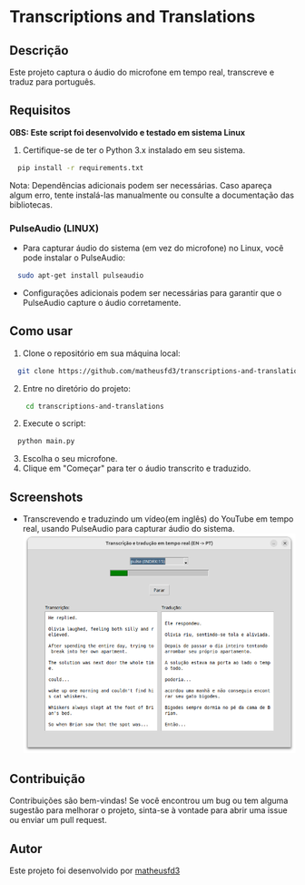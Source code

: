 # Transcriptions and Translations
## Descrição
Este projeto captura o áudio do microfone em tempo real, transcreve e traduz para português.

## Requisitos
**OBS: Este script foi desenvolvido e testado em sistema Linux**
1. Certifique-se de ter o Python 3.x instalado em seu sistema.
```bash
  pip install -r requirements.txt
```
Nota: Dependências adicionais podem ser necessárias. Caso apareça algum erro, tente instalá-las manualmente ou consulte a documentação das bibliotecas.
### PulseAudio (LINUX)
- Para capturar áudio do sistema (em vez do microfone) no Linux, você pode instalar o PulseAudio:
```bash
  sudo apt-get install pulseaudio
```
- Configurações adicionais podem ser necessárias para garantir que o PulseAudio capture o áudio corretamente.
## Como usar
1. Clone o repositório em sua máquina local:
```bash
  git clone https://github.com/matheusfd3/transcriptions-and-translations.git
```
2. Entre no diretório do projeto:
```bash
    cd transcriptions-and-translations
```
2. Execute o script:
```bash
  python main.py
```
3. Escolha o seu microfone.
4. Clique em "Começar" para ter o áudio transcrito e traduzido.

## Screenshots
- Transcrevendo e traduzindo um vídeo(em inglês) do YouTube em tempo real, usando PulseAudio para capturar áudio do sistema.
![App Screenshot](https://github.com/matheusfd3/transcriptions-and-translations/blob/main/.github/image01.png)

## Contribuição
Contribuições são bem-vindas! Se você encontrou um bug ou tem alguma sugestão para melhorar o projeto, sinta-se à vontade para abrir uma issue ou enviar um pull request.

## Autor
Este projeto foi desenvolvido por [matheusfd3](https://github.com/matheusfd3)
